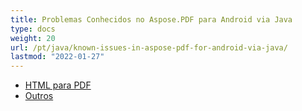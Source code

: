 ```yaml
---
title: Problemas Conhecidos no Aspose.PDF para Android via Java
type: docs
weight: 20
url: /pt/java/known-issues-in-aspose-pdf-for-android-via-java/
lastmod: "2022-01-27"
---
```


- [HTML para PDF](/pdf/pt/java/html-to-pdf/)
- [Outros](/pdf/pt/java/others/)